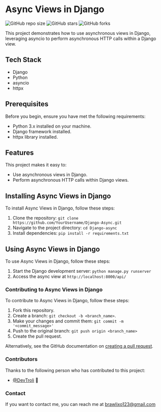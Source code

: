 # Async Views in Django

![GitHub repo size](https://img.shields.io/github/repo-size/DevTroli/Django-Async)
![GitHub stars](https://img.shields.io/github/stars/DevTroli/Django-Async)
![GitHub forks](https://img.shields.io/github/forks/DevTroli/Django-Async?style=social)

This project demonstrates how to use asynchronous views in Django, leveraging asyncio to perform asynchronous HTTP calls within a Django view.

## Tech Stack

- Django
- Python
- asyncio
- httpx

## Prerequisites

Before you begin, ensure you have met the following requirements:
* Python 3.x installed on your machine.
* Django framework installed.
* httpx library installed.

## Features

This project makes it easy to:
* Use asynchronous views in Django.
* Perform asynchronous HTTP calls within Django views.

## Installing Async Views in Django

To install Async Views in Django, follow these steps:

1. Clone the repository: `git clone https://github.com/YourUsername/Django-Async.git`
2. Navigate to the project directory: `cd Django-async`
3. Install dependencies: `pip install -r requirements.txt`

## Using Async Views in Django

To use Async Views in Django, follow these steps:

1. Start the Django development server: `python manage.py runserver`
2. Access the async view at `http://localhost:8000/api/`

### Contributing to Async Views in Django

To contribute to Async Views in Django, follow these steps:

1. Fork this repository.
2. Create a branch: `git checkout -b <branch_name>`.
3. Make your changes and commit them: `git commit -m '<commit_message>'`
4. Push to the original branch: `git push origin <branch_name>`
5. Create the pull request.

Alternatively, see the GitHub documentation on [creating a pull request](https://help.github.com/en/github/collaborating-with-issues-and-pull-requests/creating-a-pull-request).

### Contributors

Thanks to the following person who has contributed to this project:

* [@DevTroli](https://github.com/DevTroli/) 📖

### Contact

If you want to contact me, you can reach me at brawlixo123@gmail.com
